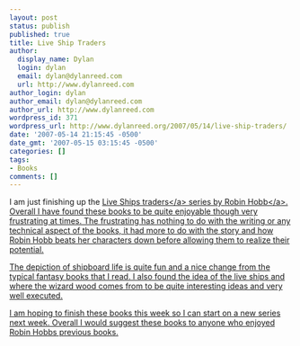 ```yaml
---
layout: post
status: publish
published: true
title: Live Ship Traders
author:
  display_name: Dylan
  login: dylan
  email: dylan@dylanreed.com
  url: http://www.dylanreed.com
author_login: dylan
author_email: dylan@dylanreed.com
author_url: http://www.dylanreed.com
wordpress_id: 371
wordpress_url: http://www.dylanreed.org/2007/05/14/live-ship-traders/
date: '2007-05-14 21:15:45 -0500'
date_gmt: '2007-05-15 03:15:45 -0500'
categories: []
tags:
- Books
comments: []
---
```

<p>I am just finishing up the <a href="http:&#47;&#47;amazon.com&#47;s&#47;ref=nb_ss_gw&#47;104-6952931-8091901?url=search-alias%3Daps&field-keywords=liveship+traders&Go.x=0&Go.y=0&Go=Go">Live Ships traders<&#47;a> series by <a href="http:&#47;&#47;www.robinhobb.com&#47;">Robin Hobb<&#47;a>. Overall I have found these books to be quite enjoyable though very frustrating at times. The frustrating has nothing to do with the writing or any technical aspect of the books, it had more to do with the story and how Robin Hobb beats her characters down before allowing them to realize their potential.</p>
<p>The depiction of shipboard life is quite fun and a nice change from the typical fantasy books that I read. I also found the idea of the live ships and where the wizard wood comes from to be quite interesting ideas and very well executed.</p>
<p>I am hoping to finish these books this week so I can start on a new series next week. Overall I would suggest these books to anyone who enjoyed Robin Hobbs previous books.</p>
